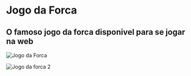 # Jogo da Forca
 
<h2>O famoso jogo da forca disponivel para se jogar na web</h2>

![Jogo da Forca](https://user-images.githubusercontent.com/79441853/167023820-34233c95-3fb0-4074-a7fd-f08dea4b6011.JPG)

![Jogo da forca 2](https://user-images.githubusercontent.com/79441853/167023826-42388c18-135a-46dd-ba1c-aa4f294cafa0.JPG)
